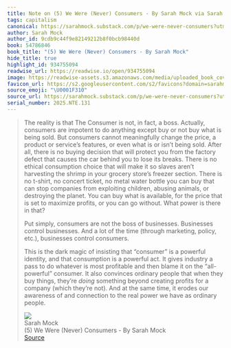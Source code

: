 ```yaml
---
title: Note on (5) We Were (Never) Consumers - By Sarah Mock via Sarah Mock
tags: capitalism
canonical: https://sarahmock.substack.com/p/we-were-never-consumers?utm_source=post-email-title&publication_id=229877&post_id=172438886&utm_campaign=email-post-title&isFreemail=true&r=1yfu1j&triedRedirect=true&utm_medium=email
author: Sarah Mock
author_id: 9cdb9c44f9e82149212b8f0bcb98440d
book: 54786846
book_title: "(5) We Were (Never) Consumers - By Sarah Mock"
hide_title: true
highlight_id: 934755094
readwise_url: https://readwise.io/open/934755094
image: https://readwise-assets.s3.amazonaws.com/media/uploaded_book_covers/profile_265723/https3A2F2Fsubstack-post-media.s3.amazonaws.com2Fpublic2Fimages2Feaff23a1-478b-4969-9069-59463394bf2e_1080x808.webp
favicon_url: https://s2.googleusercontent.com/s2/favicons?domain=sarahmock.substack.com
source_emoji: "\U0001F310"
source_url: https://sarahmock.substack.com/p/we-were-never-consumers?utm_source=post-email-title&publication_id=229877&post_id=172438886&utm_campaign=email-post-title&isFreemail=true&r=1yfu1j&triedRedirect=true&utm_medium=email#:~:text=The%20reality%20is,as%20ordinary%20people.
serial_number: 2025.NTE.131
---
```

> The reality is that The Consumer is not, in fact, a boss. Actually, consumers are impotent to do anything except buy or not buy what is being sold. But consumers cannot meaningfully change the price, a product or service’s features, or even what is or isn’t being sold. After all, there is no buying decision that will protect you from the factory defect that causes the car behind you to lose its breaks. There is no ethical consumption choice that will make it so slaves aren’t harvesting the shrimp in your grocery store’s freezer section. There is no t-shirt, no concert ticket, no metal water bottle you can buy that can stop companies from exploiting children, abusing animals, or destroying the planet. You can buy what is available, for the price that is set to maximize profits, or you can go without. What power is there in that?
> 
> Put simply, consumers are not the boss of businesses. Businesses control businesses. And a lot of the time (through marketing, policy, etc.), businesses control consumers.
> 
> This is the dark magic of insisting that “consumer” is a powerful identity, and that consumption is a powerful act. It gives industry a pass to do whatever is most profitable and then blame it on the “all-powerful” consumer. It also convinces ordinary people that when they buy things, they’re *doing* something beyond creating profits for a company (which they’re not). And at the same time, it erodes our awareness of and connection to the real power we have as ordinary people.
> <div class="quoteback-footer"><div class="quoteback-avatar"><img class="mini-favicon" src="https://s2.googleusercontent.com/s2/favicons?domain=sarahmock.substack.com"></div><div class="quoteback-metadata"><div class="metadata-inner"><span style="display:none">FROM:</span><div aria-label="Sarah Mock" class="quoteback-author"> Sarah Mock</div><div aria-label="(5) We Were (Never) Consumers - By Sarah Mock" class="quoteback-title"> (5) We Were (Never) Consumers - By Sarah Mock</div></div></div><div class="quoteback-backlink"><a target="_blank" aria-label="go to the full text of this quotation" rel="noopener" href="https://sarahmock.substack.com/p/we-were-never-consumers?utm_source=post-email-title&publication_id=229877&post_id=172438886&utm_campaign=email-post-title&isFreemail=true&r=1yfu1j&triedRedirect=true&utm_medium=email#:~:text=The%20reality%20is,as%20ordinary%20people." class="quoteback-arrow"> Source</a></div></div>